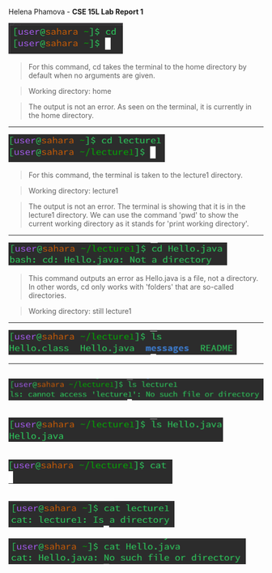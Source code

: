 Helena Phamova - **CSE 15L Lab Report 1**

![Image](cd1.png)

> For this command, cd takes the terminal to the home directory by default when no arguments are given.

> Working directory: home

> The output is not an error. As seen on the terminal, it is currently in the home directory.

---
![Image](cd2.png)

> For this command, the terminal is taken to the lecture1 directory.

> Working directory: lecture1

> The output is not an error. The terminal is showing that it is in the lecture1 directory. We can use the command 'pwd' to show the current working directory as it stands for 'print working directory'.

---

![Image](cd3.png)
> This command outputs an error as Hello.java is a file, not a directory. In other words, cd only works with 'folders' that are so-called directories.

> Working directory: still lecture1

---

![Image](ls1.png)

---
![Image](ls2.png)
---
![Image](ls3.png)
---

![Image](cat1.png)
---
![Image](cat2.png)
---
![Image](cat3.png)


